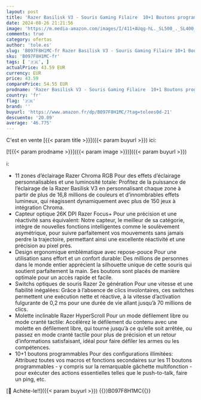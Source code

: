 ```yaml
---
layout: post
title: 'Razer Basilisk V3 - Souris Gaming Filaire  10+1 Boutons programmables  Molette HyperScroll Tilt  Interrupteur de Souris Optique  Capteur Optique Focus+ 26K DPI  Noir'
date: 2024-08-26 21:21:56
image: 'https://m.media-amazon.com/images/I/411+AUqg-hL._SL500_._SL400_.jpg'
comments: true
category: ofertas
author: 'tole.es'
slug: 'B097F8H1MC-fr Razer Basilisk V3 - Souris Gaming Filaire 10+1 Boutons...'
sku: 'B097F8H1MC-fr'
tags: [ '🇫🇷', ]
actualPrice: 43.59 EUR
currency: EUR
price: 43.59
comparePrice: 54.55 EUR
prodname: 'Razer Basilisk V3 - Souris Gaming Filaire  10+1 Boutons programmables  Molette HyperScroll Tilt  Interrupteur de Souris Optique  Capteur Optique Focus+ 26K DPI  Noir'
country: 'fr'
flag: '🇫🇷'
brand: ''
buyurl: 'https://www.amazon.fr/dp/B097F8H1MC/?tag=tolees0d-21'
descuento: '20.09'
average: '46.775'
---
```


C'est en vente [{{< param title >}}]({{< param buyurl >}}) ici:

[![{{< param prodname >}}]({{< param image >}})]({{< param buyurl >}})

ℹ️:

- 11 zones d’éclairage Razer Chroma RGB Pour des effets d’éclairage personnalisables et une luminosité totale: Profitez de la puissance de l’éclairage de la Razer Basilisk V3 en personnalisant chaque zone à partir de plus de 16,8 millions de couleurs et d’innombrables effets lumineux, qui réagissent dynamiquement avec plus de 150 jeux à intégration Chroma.
- Capteur optique 26K DPI Razer Focus+ Pour une précision et une réactivité sans équivalent: Notre capteur, le meilleur de sa catégorie, intègre de nouvelles fonctions intelligentes comme le soulèvement asymétrique, pour suivre parfaitement vos mouvements sans jamais perdre la trajectoire, permettant ainsi une excellente réactivité et une précision au pixel près.
- Design ergonomique emblématique avec repose-pouce Pour une utilisation sans effort et un confort durable: Des millions de personnes dans le monde entier apprécient la silhouette unique de cette souris qui soutient parfaitement la main. Ses boutons sont placés de manière optimale pour un accès rapide et facile.
- Switchs optiques de souris Razer 2e génération Pour une vitesse et une fiabilité inégalées: Grâce à l’absence de clics involontaires, ces switches permettent une exécution nette et réactive, à la vitesse d’activation fulgurante de 0,2 ms pour une durée de vie allant jusqu’à 70 millions de clics.
- Molette inclinable Razer HyperScroll Pour un mode défilement libre ou mode cranté tactile: Accélérez le défilement du contenu avec une molette en défilement libre, qui tourne jusqu’à ce qu’elle soit arrêtée, ou passez en mode cranté tactile pour plus de précision et un retour d’informations satisfaisant, idéal pour faire défiler les armes ou les compétences.
- 10+1 boutons programmables Pour des configurations illimitées: Attribuez toutes vos macros et fonctions secondaires sur les 11 boutons programmables - y compris sur la remarquable gâchette multifonction - pour exécuter des actions essentielles telles que le push-to-talk, faire un ping, etc.

[🛒 Achète-le!!]({{< param buyurl >}})
{{<world>}}B097F8H1MC{{</world>}}
